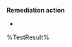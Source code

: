 **Remediation action**

- [](https://learn.microsoft.com/intune/intune-service/?wt.mc_id=zerotrustrecommendations_automation_content_cnl_csasci)
<!--- Results --->
%TestResult%

